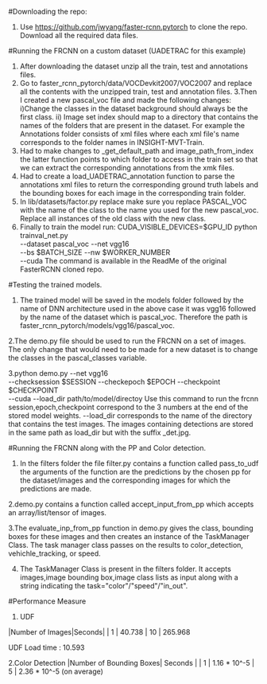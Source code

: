 #Downloading the repo:

1. Use https://github.com/jwyang/faster-rcnn.pytorch to clone the repo. Download all the required data files.

#Running the FRCNN on a custom dataset (UADETRAC for this example)

1. After downloading the dataset unzip all the train, test and annotations files.
2. Go to faster_rcnn_pytorch/data/VOCDevkit2007/VOC2007 and replace all the contents with the unzipped train, test and 
annotation files.
3.Then I created a new pascal_voc file and made the following changes: i)Change the classes in the dataset background
should always be the first class. ii) Image set index should map to a directory that contains the names of the folders
that are present in the dataset. For example the Annotations folder consists of xml files where each xml file's name
corresponds to the folder names in INSIGHT-MVT-Train.
4. Had to make changes to _get_default_path and image_path_from_index the latter function points to which folder to
access in the train set so that we can extract the corresponding annotations from the xmk files.
5. Had to create a load_UADETRAC_annotation function to parse the annotations xml files to return the corresponding
ground truth labels and the bounding boxes for each image in the corresponding train folder.
6. In lib/datasets/factor.py replace make sure you replace PASCAL_VOC with the name of the class to the name you used
for the new pascal_voc. Replace all instances of the old class with the new class.
7. Finally to train the model run: CUDA_VISIBLE_DEVICES=$GPU_ID python trainval_net.py \
                   --dataset pascal_voc --net vgg16 \
                   --bs $BATCH_SIZE --nw $WORKER_NUMBER\
                   --cuda
    The command is available in the ReadMe of the original FasterRCNN cloned repo.
    

#Testing the trained models.

1. The trained model will be saved in the models folder followed by the name of DNN architecture used in the above case
it was vgg16 followed by the name of the dataset which is pascal_voc. Therefore the path is faster_rcnn_pytorch/models/vgg16/pascal_voc.

2.The demo.py file should be used to run the FRCNN on a set of images. The only change that would need to be made for a new 
dataset is to change the classes in the pascal_classes variable. 

3.python demo.py --net vgg16 \
               --checksession $SESSION --checkepoch $EPOCH --checkpoint $CHECKPOINT \
               --cuda --load_dir path/to/model/directoy
   Use this command to run the frcnn session,epoch,checkpoint correspond to the 3 numbers at the end of the stored model
   weights. --load_dir corresponds to the name of the directory that contains the test images. 
   The images containing detections are stored in the same path as load_dir but with the suffix _det.jpg.
   

#Running the FRCNN along with the PP and Color detection.

1. In the filters folder the file filter.py contains a function called pass_to_udf the arguments of the function are the predictions
by the chosen pp for the dataset/images and the corresponding images for which the predictions are made.

2.demo.py contains a function called accept_input_from_pp which accepts an array/list/tensor of images.

3.The evaluate_inp_from_pp function in demo.py gives the class, bounding boxes for these images and then creates an instance of
the TaskManager Class. The task manager class passes on the results to color_detection, vehichle_tracking, or speed.

4. The TaskManager Class is present in the filters folder. It accepts images,image bounding box,image class lists as input 
along with a string indicating the task="color"/"speed"/"in_out".


#Performance Measure

1. UDF

|Number of Images|Seconds|
|       1        | 40.738
|       10       | 265.968

UDF Load time : 10.593


2.Color Detection
|Number of Bounding Boxes| Seconds |
|           1            | 1.16 * 10^-5
|           5            | 2.36 * 10^-5 (on average)
